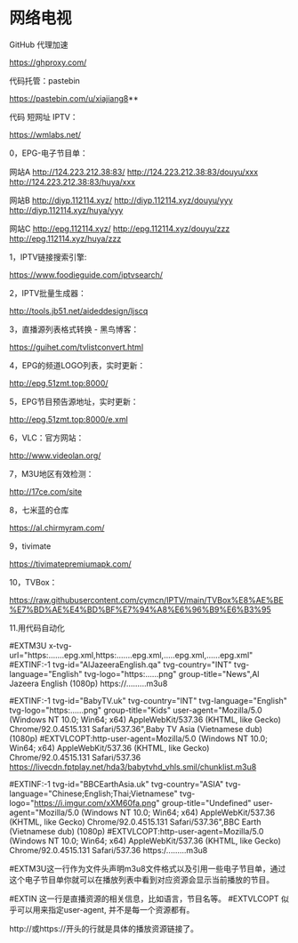 # 网络电视


GitHub 代理加速

https://ghproxy.com/

代码托管：pastebin                       

https://pastebin.com/u/xiajiang8**    

代码 短网址 IPTV：

https://wmlabs.net/


0，EPG-电子节目单：

 网站A
 http://124.223.212.38:83/
 http://124.223.212.38:83/douyu/xxx
 http://124.223.212.38:83/huya/xxx

 网站B
 http://diyp.112114.xyz/
 http://diyp.112114.xyz/douyu/yyy
 http://diyp.112114.xyz/huya/yyy

 网站C
 http://epg.112114.xyz/
 http://epg.112114.xyz/douyu/zzz
 http://epg.112114.xyz/huya/zzz



1，IPTV链接搜索引擎:

https://www.foodieguide.com/iptvsearch/



2，IPTV批量生成器：

http://tools.jb51.net/aideddesign/ljscq


3，直播源列表格式转换 - 黑鸟博客：

https://guihet.com/tvlistconvert.html

4，EPG的频道LOGO列表，实时更新：

http://epg.51zmt.top:8000/

5，EPG节目预告源地址，实时更新：

http://epg.51zmt.top:8000/e.xml

6，VLC：官方网站：

http://www.videolan.org/

7，M3U地区有效检测：

http://17ce.com/site

8，七米蓝的仓库

https://al.chirmyram.com/

9，tivimate

https://tivimatepremiumapk.com/
 

10，TVBox：

 https://raw.githubusercontent.com/cymcn/IPTV/main/TVBox%E8%AE%BE%E7%BD%AE%E4%BD%BF%E7%94%A8%E6%96%B9%E6%B3%95  
 
 11.用代码自动化
 
#EXTM3U x-tvg-url="https:.......epg.xml,https:.......epg.xml,.....epg.xml,......epg.xml"
#EXTINF:-1 tvg-id="AlJazeeraEnglish.qa" tvg-country="INT" tvg-language="English" tvg-logo="https:......png" group-title="News",Al Jazeera English (1080p)
https://.........m3u8

#EXTINF:-1 tvg-id="BabyTV.uk" tvg-country="INT" tvg-language="English" tvg-logo="https:......png" group-title="Kids" user-agent="Mozilla/5.0 (Windows NT 10.0; Win64; x64) AppleWebKit/537.36 (KHTML, like Gecko) Chrome/92.0.4515.131 Safari/537.36",Baby TV Asia (Vietnamese dub) (1080p)
#EXTVLCOPT:http-user-agent=Mozilla/5.0 (Windows NT 10.0; Win64; x64) AppleWebKit/537.36 (KHTML, like Gecko) Chrome/92.0.4515.131 Safari/537.36
https://livecdn.fptplay.net/hda3/babytvhd_vhls.smil/chunklist.m3u8

#EXTINF:-1 tvg-id="BBCEarthAsia.uk" tvg-country="ASIA" tvg-language="Chinese;English;Thai;Vietnamese" tvg-logo="https://i.imgur.com/xXM60fa.png" group-title="Undefined" user-agent="Mozilla/5.0 (Windows NT 10.0; Win64; x64) AppleWebKit/537.36 (KHTML, like Gecko) Chrome/92.0.4515.131 Safari/537.36",BBC Earth (Vietnamese dub) (1080p)
#EXTVLCOPT:http-user-agent=Mozilla/5.0 (Windows NT 10.0; Win64; x64) AppleWebKit/537.36 (KHTML, like Gecko) Chrome/92.0.4515.131 Safari/537.36
https:/.........m3u8


#EXTM3U这一行作为文件头声明m3u8文件格式以及引用一些电子节目单，通过这个电子节目单你就可以在播放列表中看到对应资源会显示当前播放的节目。

#EXTIN 这一行是直播资源的相关信息，比如语言，节目名等。 #EXTVLCOPT 似乎可以用来指定user-agent, 并不是每一个资源都有。

http://或https://开头的行就是具体的播放资源链接了。
 

